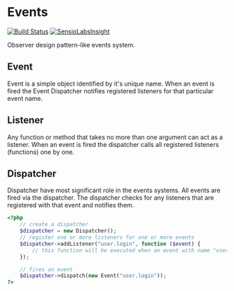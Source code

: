 Events
======

[![Build Status](https://travis-ci.org/SugiPHP/Events.png)](https://travis-ci.org/SugiPHP/Events) [![SensioLabsInsight](https://insight.sensiolabs.com/projects/5330315e-2b6d-42c7-98ee-0436d99998d2/mini.png)](https://insight.sensiolabs.com/projects/5330315e-2b6d-42c7-98ee-0436d99998d2)


Observer design pattern-like events system.

Event
-----

Event is a simple object identified by it's unique name. When an event is fired the Event Dispatcher notifies registered
listeners for that particular event name.

Listener
--------

Any function or method that takes no more than one argument can act as a listener. When an event is fired the dispatcher calls all
registered listeners (functions) one by one.


Dispatcher
----------

Dispatcher have most significant role in the events systems. All events are fired via the dispatcher. The dispatcher checks for any
listeners that are registered with that event and notifies them.

```php
<?php
	// create a dispatcher
	$dispatcher = new Dispatcher();
	// register one or more listeners for one or more events
	$dispatcher->addListener("user.login", function ($event) {
		// this function will be executed when an event with name "user.login" is fired
	});

	// fires an event
	$dispatcher->dispatch(new Event("user.login"));
?>
```
